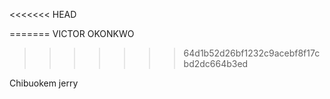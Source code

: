<<<<<<< HEAD

=======
VICTOR OKONKWO
>>>>>>> 64d1b52d26bf1232c9acebf8f17cbd2dc664b3ed


Chibuokem jerry